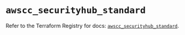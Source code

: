 # `awscc_securityhub_standard`

Refer to the Terraform Registry for docs: [`awscc_securityhub_standard`](https://registry.terraform.io/providers/hashicorp/awscc/0.70.0/docs/resources/securityhub_standard).
